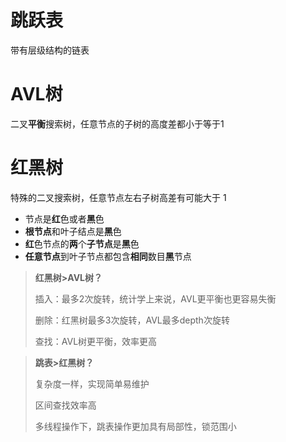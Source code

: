 # 跳跃表

带有层级结构的链表



# AVL树

二叉**平衡**搜索树，任意节点的子树的高度差都小于等于1



# 红黑树

特殊的二叉搜索树，任意节点左右子树高差有可能大于 1

- 节点是**红**色或者**黑**色
- **根节点**和叶子结点是**黑**色
- **红**色节点的**两**个**子节点**是**黑**色
- **任意节点**到叶子节点都包含**相同**数目**黑**节点



> **红黑树>AVL树？**
>
> 插入：最多2次旋转，统计学上来说，AVL更平衡也更容易失衡
>
> 删除：红黑树最多3次旋转，AVL最多depth次旋转
>
> 查找：AVL树更平衡，效率更高



> **跳表>红黑树？**
>
> 复杂度一样，实现简单易维护
>
> 区间查找效率高
>
> 多线程操作下，跳表操作更加具有局部性，锁范围小